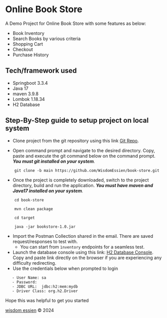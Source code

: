 # Online Book Store
A Demo Project for Online Book Store with some features as below:

- Book Inventory
- Search Books by various criteria
- Shopping Cart
- Checkout 
- Purchase History

## Tech/framework used

- Springboot 3.3.4
- Java 17
- maven 3.9.8
- Lombok 1.18.34
- H2 Database

## Step-By-Step guide to setup project on local system

- Clone project from the git repository using this link [Git Repo](https://github.com/WisdomEssien/book-store.git).

- Open command prompt and navigate to the desired directory. Copy, paste and execute the git command below on the command prompt.
  _**You must git installed on your system**._

```
	git clone -b main https://github.com/WisdomEssien/book-store.git
```

- Once the project is completely downloaded, switch to the project directory, build and run the application.
  _**You must have maven and Java17 installed on your system**._

```
	cd book-store
```

```
	mvn clean package
```

```
	cd target
```

```
	java -jar bookstore-1.0.jar
```

- Import the Postman Collection shared in the email. There are saved request/responses to test with.
  - You can start from ``ìnventory`` endpoints for a seamless test.
- Launch the database console using this link: [H2 Database Console](http://localhost:7788/h2-console/).
  Copy and paste link directly on the browser if you are experiencing any difficulty redirecting.
- Use the credentials below when prompted to login

```
   - User Name: sa
   - Password:
   - JDBC URL:	jdbc:h2:mem:mydb
   - Driver Class: org.h2.Driver
```

Hope this was helpful to get you started

[wisdom essien](https://github.com/WisdomEssien/book-store.git) © 2024 
